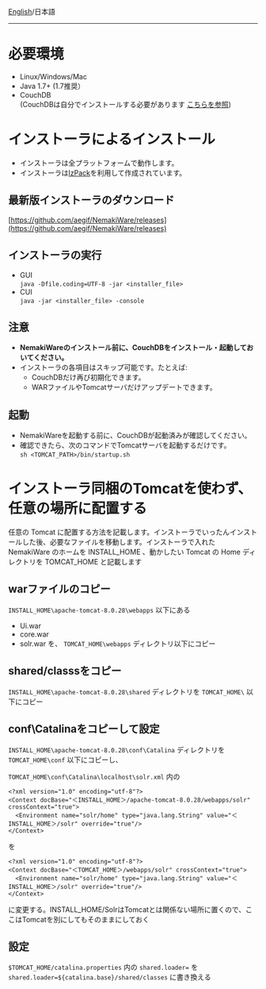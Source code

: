 [English](https://github.com/aegif/NemakiWare/wiki/Install%28NemakiWare%29)/日本語 
***
# 必要環境
- Linux/Windows/Mac
- Java 1.7+ (1.7推奨）
- CouchDB  
  (CouchDBは自分でインストールする必要があります [こちらを参照](https://github.com/aegif/NemakiWare/wiki/%E3%82%A4%E3%83%B3%E3%82%B9%E3%83%88%E3%83%BC%E3%83%AB%28CouchDB%29))


# インストーラによるインストール
- インストーラは全プラットフォームで動作します。
- インストーラは[IzPack](http://izpack.org/)を利用して作成されています。

## 最新版インストーラのダウンロード
[https://github.com/aegif/NemakiWare/releases](https://github.com/aegif/NemakiWare/releases)

## インストーラの実行
- GUI  
  `java -Dfile.coding=UTF-8 -jar <installer_file>`  
- CUI  
  `java -jar <installer_file> -console`  
 
## 注意
  - **NemakiWareのインストール前に、CouchDBをインストール・起動しておいてください。**  
  - インストーラの各項目はスキップ可能です。たとえば:  
    - CouchDBだけ再び初期化できます。
    - WARファイルやTomcatサーバだけアップデートできます。

## 起動
- NemakiWareを起動する前に、CouchDBが起動済みが確認してください。
- 確認できたら、次のコマンドでTomcatサーバを起動するだけです。  
  `sh <TOMCAT_PATH>/bin/startup.sh`

# インストーラ同梱のTomcatを使わず、任意の場所に配置する
任意の Tomcat に配置する方法を記載します。インストーラでいったんインストールした後、必要なファイルを移動します。インストーラで入れた NemakiWare のホームを INSTALL_HOME 、動かしたい Tomcat の Home ディレクトリを TOMCAT_HOME と記載します

## warファイルのコピー

`INSTALL_HOME\apache-tomcat-8.0.28\webapps`
以下にある
* Ui.war
* core.war
* solr.war
を、
`TOMCAT_HOME\webapps`
ディレクトリ以下にコピー

## shared/classsをコピー
`INSTALL_HOME\apache-tomcat-8.0.28\shared`
ディレクトリを
`TOMCAT_HOME\`
以下にコピー

## conf\Catalinaをコピーして設定
`INSTALL_HOME\apache-tomcat-8.0.28\conf\Catalina`
ディレクトリを
`TOMCAT_HOME\conf`
以下にコピーし、

`TOMCAT_HOME\conf\Catalina\localhost\solr.xml`
内の
```
<?xml version="1.0" encoding="utf-8"?>
<Context docBase="＜INSTALL_HOME＞/apache-tomcat-8.0.28/webapps/solr" crossContext="true">
  <Environment name="solr/home" type="java.lang.String" value="＜INSTALL_HOME＞/solr" override="true"/>
</Context>
```
を
```
<?xml version="1.0" encoding="utf-8"?>
<Context docBase="＜TOMCAT_HOME＞/webapps/solr" crossContext="true">
  <Environment name="solr/home" type="java.lang.String" value="＜INSTALL_HOME＞/solr" override="true"/>
</Context>
```
に変更する。INSTALL_HOME/SolrはTomcatとは関係ない場所に置くので、ここはTomcatを別にしてもそのままにしておく


## 設定
`$TOMCAT_HOME/catalina.properties`
内の
`shared.loader=`
を
`shared.loader=${catalina.base}/shared/classes`
に書き換える


